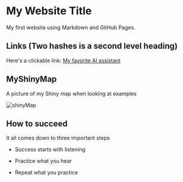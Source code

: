 # My Website Title 

My first website using Markdown and GitHub Pages.

## Links (Two hashes is a second level heading)

Here's a clickable link: [My favorite AI assistant](https://chatgpt.com/)

## MyShinyMap

A picture of my Shiny map when looking at examples

![shinyMap](https://github.com/user-attachments/assets/997f1fd0-e1f4-49fc-a668-a1ba510598c3)

## How to succeed

It all comes down to three important steps

- Success starts with listening

- Practice what you hear

- Repeat what you practice
